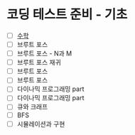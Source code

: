 # 코딩 테스트 준비 - 기초
- [ ] [수학]()
- [ ] 브루트 포스
- [ ] 브루트 포스 - N과 M
- [ ] 브루트 포스  재귀
- [ ] 브루트 포스
- [ ] 브루트 포스
- [ ] 다이나믹 프로그래밍 part
- [ ] 다이나믹 프로그래밍 part
- [ ] 큐와 크래프
- [ ] BFS
- [ ] 시뮬레이션과 구현